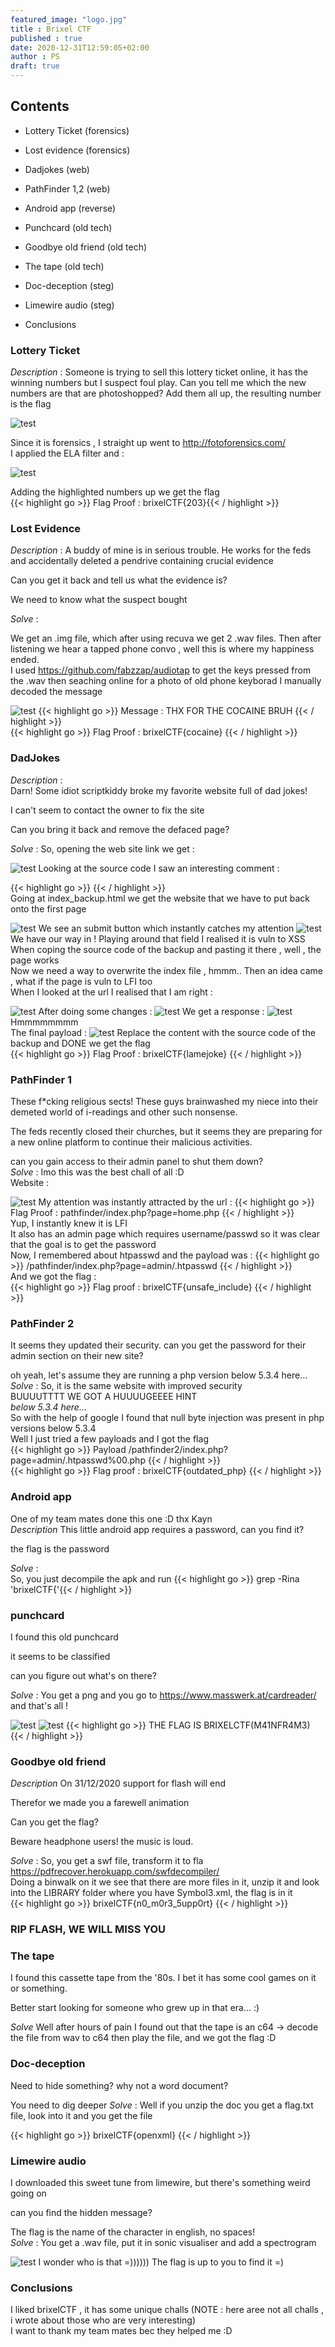```yaml
---
featured_image: "logo.jpg"
title : Brixel CTF
published : true
date: 2020-12-31T12:59:05+02:00
author : PS
draft: true
---
```



## Contents

- Lottery Ticket (forensics)

- Lost evidence (forensics)

- Dadjokes (web)

- PathFinder 1,2 (web)

- Android app (reverse)

- Punchcard (old tech)

- Goodbye old friend (old tech)

- The tape (old tech)

- Doc-deception (steg)

- Limewire audio (steg)

- Conclusions



### Lottery Ticket  
*Description* :
	Someone is trying to sell this lottery ticket online, it has the winning numbers but I suspect foul play. Can you tell me which the new numbers are that are photoshopped? Add them all up, the resulting number is the flag   


![test](lot1.png)

Since  it is forensics , I straight up went  to http://fotoforensics.com/  
I applied the ELA filter and : 



![test](lot2.png)

Adding the highlighted numbers up we get the flag  
{{< highlight go >}} Flag Proof : brixelCTF{203}{{< / highlight >}}  


### Lost Evidence
*Description* :
A buddy of mine is in serious trouble. He works for the feds and accidentally deleted a pendrive containing crucial evidence

Can you get it back and tell us what the evidence is?

We need to know what the suspect bought

*Solve* :

We get an .img file, which after using recuva we get 2 .wav files. Then after listening we hear a tapped phone convo , well this is where my happiness ended.  
I used <https://github.com/fabzzap/audiotap> to get the keys pressed from the .wav then seaching online for a photo of old phone keyborad I manually decoded the message  

![test](los1.png)
{{< highlight go >}}  Message : THX FOR THE COCAINE BRUH {{< / highlight >}}  
{{< highlight go >}}  Flag Proof :  brixelCTF{cocaine} {{< / highlight >}}  


### DadJokes
*Description* :  
Darn! Some idiot scriptkiddy broke my favorite website full of dad jokes!

I can't seem to contact the owner to fix the site

Can you bring it back and remove the defaced page?  

*Solve* :
So, opening the web site link we get :

![test](dad1.png)
Looking at the source code I saw an interesting comment :

{{< highlight go >}}  <!-- Hey bozo! I left your original index file under index_backup.html so you can see how your site looked before I used my l33t skillz to deface it. -->  {{< / highlight >}}  
Going at index_backup.html we get the website that we have to put back onto the first page

![test](dad2.png)
We see an submit button which instantly catches my attention 
![test](dad3.png)
We have our way in !
Playing around that field I realised it is vuln to XSS  
When coping the source code of the backup and pasting it there , well , the page works  
Now we need a way to overwrite the index file , hmmm..
Then an idea came , what  if the page is vuln to LFI too  
When I looked at the url I realised that I am right :

![test](dad4.png)
After doing some changes :
![test](dad5.png)
We get a response :
![test](dad6.png)
Hmmmmmmmm  
The final payload : 
![test](dad7.png)
Replace the content with the source code of the backup and DONE we get the flag  
{{< highlight go >}}   Flag Proof :  brixelCTF{lamejoke} {{< / highlight >}}

### PathFinder 1
These f*cking religious sects!
These guys brainwashed my niece into their demeted world of i-readings and other such nonsense.  

The feds recently closed their churches, but it seems they are preparing for a new online platform to continue their malicious activities.  

can you gain access to their admin panel to shut them down?  
*Solve* :
Imo this was the best chall of all :D  
Website :  

![test](path1.png)
My attention  was instantly attracted by the url : 
{{< highlight go >}}   Flag Proof : pathfinder/index.php?page=home.php {{< / highlight >}}  
Yup, I instantly knew it is LFI  
It also has an admin page which requires username/passwd so it was clear that the goal is to get the password  
Now, I remembered about htpasswd and the payload was :
{{< highlight go >}}  /pathfinder/index.php?page=admin/.htpasswd {{< / highlight >}}  
And we got the flag :  
{{< highlight go >}}  Flag proof : brixelCTF{unsafe_include} {{< / highlight >}}  

### PathFinder 2
It seems they updated their security. can you get the password for their admin section on their new site?  

oh yeah, let's assume they are running a php version below 5.3.4 here...  
*Solve* :
So, it is the same website with improved security  
BUUUUTTTT WE GOT A HUUUUGEEEE HINT  
*below 5.3.4 here...*  
So with the help of google I found that null byte injection was present in php versions below 5.3.4  
Well I just tried a few payloads and I got the flag  
{{< highlight go >}}  Payload /pathfinder2/index.php?page=admin/.htpasswd%00.php {{< / highlight >}}  
{{< highlight go >}}  Flag proof : brixelCTF{outdated_php} {{< / highlight >}}  


### Android app
One of my team mates done this one :D thx Kayn  
*Description*
This little android app requires a password, can you find it?  

the flag is the password  

*Solve* :  
So, you just decompile the apk and run 
{{< highlight go >}}  grep -Rina 'brixelCTF{'{{< / highlight >}}

### punchcard  
I found this old punchcard

it seems to be classified

can you figure out what's on there?

*Solve* :
You get a png and you go to <https://www.masswerk.at/cardreader/> and that's all !  

![test](pc1.png)
![test](pc2.png)
{{< highlight go >}}  THE FLAG IS BRIXELCTF(M41NFR4M3) {{< / highlight >}}




### Goodbye old friend
*Description*
On 31/12/2020 support for flash will end

Therefor we made you a farewell animation

Can you get the flag?

Beware headphone users! the music is loud.

*Solve* :
So, you get a swf file, transform it to fla <https://pdfrecover.herokuapp.com/swfdecompiler/>  
Doing a binwalk on it we see that there are more files in it, unzip it and look into the LIBRARY folder where you have Symbol3.xml, the flag is in it  
{{< highlight go >}}  brixelCTF{n0_m0r3_5upp0rt} {{< / highlight >}}  
### RIP FLASH, WE WILL MISS YOU

### The tape
I found this cassette tape from the '80s. I bet it has some cool games on it or something.

Better start looking for someone who grew up in that era... :)

*Solve*
Well after hours of pain I found out that the tape is an c64 -> decode the file from wav to c64 then play the file, and we got the flag :D

### Doc-deception
Need to hide something? why not a word document?

You need to dig deeper
*Solve* :
Well if you unzip the doc you get a flag.txt file, look into it and you get the file  

{{< highlight go >}}  brixelCTF{openxml} {{< / highlight >}}

### Limewire audio
I downloaded this sweet tune from limewire, but there's something weird going on  

can you find the hidden message?  

The flag is the name of the character in english, no spaces!  
*Solve* :
You get a .wav file, put it in sonic visualiser and add a spectrogram  

![test](lm.png)
I wonder who is that =)))))) 
The flag is up to you  to find it =)

### Conclusions 
I liked brixelCTF , it has some unique challs (NOTE : here aree not all challs , i wrote about  those who are very interesting)  
I want to thank  my team mates bec they helped me :D 





